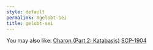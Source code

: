 ```yaml
---
style: default
permalink: Xgelobt-sei
title: gelobt-sei
---
```

You may also like:
[Charon (Part 2: Katabasis)](http://scp-wiki.net/charon-part-2-katabasis)
[SCP-1904](http://scp-wiki.net/scp-1904)
